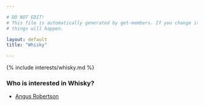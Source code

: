 ```yaml
---

# DO NOT EDIT!
# This file is automatically generated by get-members. If you change it, bad
# things will happen.

layout: default
title: "Whisky"

---
```


{% include interests/whisky.md %}

### Who is interested in Whisky?


* [Angus Robertson](../members/angus-robertson.html)
